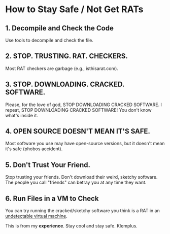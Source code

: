 # How to Stay Safe / Not Get RATs
## 1. Decompile and Check the Code
Use tools to decompile and check the file.
## 2. STOP. TRUSTING. RAT. CHECKERS.
Most RAT checkers are garbage (e.g., isthisarat.com).
## 3. STOP. DOWNLOADING. CRACKED. SOFTWARE.
Please, for the love of god, STOP DOWNLOADING CRACKED SOFTWARE. I repeat, STOP DOWNLOADING CRACKED SOFTWARE! You don't know what's inside it.
## 4. OPEN SOURCE DOESN'T MEAN IT'S SAFE.
Most software you use may have open-source versions, but it doesn't mean it's safe (phobos accident).
## 5. Don't Trust Your Friend.
Stop trusting your friends. Don't download their weird, sketchy software. The people you call "friends" can betray you at any time they want.
## 6. Run Files in a VM to Check
You can try running the cracked/sketchy software you think is a RAT in an [undetectable virtual machine](https://youtu.be/koWipFDgD6c?si=Ec4CBsDqyybJh_da).

This is from my **experience**. Stay cool and stay safe.
Klemplus.

